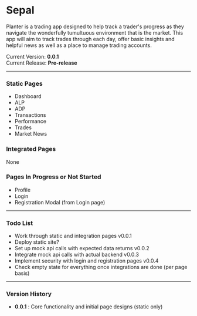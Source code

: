# Sepal
Planter is a trading app designed to help track a trader's progress as they navigate the wonderfully tumultuous environment that is the market.
This app will aim to track trades through each day, offer basic insights and helpful news as well as a place to manage trading accounts.

Current Version: **0.0.1**\
Current Release: **Pre-release**

---

### Static Pages
- Dashboard
- ALP
- ADP
- Transactions
- Performance
- Trades
- Market News

### Integrated Pages
None

### Pages In Progress or Not Started
- Profile
- Login
- Registration Modal (from Login page)

---

### Todo List
- Work through static and integration pages v0.0.1
- Deploy static site?
- Set up mock api calls with expected data returns v0.0.2
- Integrate mock api calls with actual backend v0.0.3
- Implement security with login and registration pages v0.0.4
- Check empty state for everything once integrations are done (per page basis)
---

### Version History
- **0.0.1** : Core functionality and initial page designs (static only)